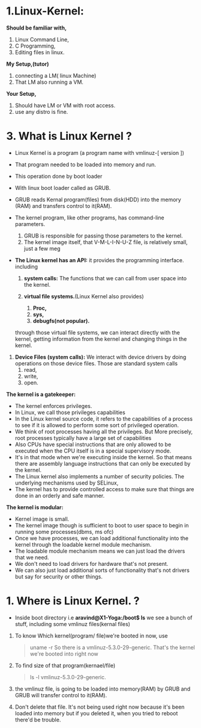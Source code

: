 # 1.Linux-Kernel:

**Should be familiar with,**

1. Linux Command Line,
2. C Programming,
3. Editing files in linux.

**My Setup,(tutor)**

1. connecting a LM( linux Machine)
2. That LM also running a VM.

**Your Setup,**

1. Should have LM or VM with root access.
2. use any distro is fine.

# 3. What is Linux Kernel ?

* Linux Kernel is a program (a program name with vmlinuz-[ version ])
* That program needed to be loaded into memory and run.
* This operation done by boot loader
* With linux boot loader called as GRUB.
* GRUB reads Kernal program(files) from disk(HDD) into the memory (RAM) and transfers control to it(RAM).
* The kernel program, like other programs, has command-line parameters.

   1. GRUB is responsible for passing those parameters to the kernel.
   2. The kernel image itself, that V-M-L-I-N-U-Z file, is relatively small, just a few meg

* **The Linux kernel has an API:** it provides the programming interface.
including
  1. **system calls:** The functions that we can call from user space into the kernel.
  2. **virtual file systems.**(Linux Kernel also provides)

      1. **Proc,**
      2. **sys,**
      3. **debugfs(not popular).**

    through those virtual file systems, we can interact directly with the kernel,
    getting information from the kernel and changing things in the kernel.

1. **Device Files (system calls):** We interact with device drivers by doing operations on those device files.
Those are standard system calls
   1. read,
   2. write,
   3. open.

**The kernel is a gatekeeper:**

* The kernel enforces privileges.
* In Linux, we call those privileges capabilities
* In the Linux kernel source code, it refers to the capabilities of a process to
see if it is allowed to perform some sort of privileged operation.
* We think of root processes having all the privileges. But More precisely, root
processes typically have a large set of capabilities
* Also CPUs have special instructions that are only allowed to be executed
when the CPU itself is in a special supervisory mode.
* It's in that mode when we're executing inside the kernel. So that means there
are assembly language instructions that can only be executed by the kernel.
* The Linux kernel also implements a number of security policies. The
underlying mechanisms used by SELinux,
* The kernel has to provide controlled access to make sure that things are done
in an orderly and safe manner.

**The kernel is modular:**

* Kernel image is small.
* The kernel image though is sufficient to boot to user space to begin in running some processes(dbms, ms ofc)
* Once we have processes, we can load additional functionality into the kernel
through the loadable kernel module mechanism.
* The loadable module mechanism means we can just load the drivers that we need.
* We don't need to load drivers for hardware that's not present.
* We can also just load additional sorts of functionality that's not drivers but
say for security or other things.

# 1. Where is Linux Kernel. ?

* Inside boot directory i.e **aravind@X1-Yoga:/boot$ ls**
we see a bunch of stuff, including some vmlinuz files(kernal files)

1. To know Which kernel(program/ file)we're booted in now, use 
    > uname -r
So there is a vmlinuz-5.3.0-29-generic. That's the kernel we're booted
into right now
2. To find size of that program(kernael/file)
    > ls -l vmlinuz-5.3.0-29-generic.

3. the vmlinuz file, is going to be loaded into memory(RAM) by GRUB and
GRUB will transfer control to it(RAM).

4. Don't delete that file. It's not being used right now because it's been loaded
into memory but if you deleted it, when you tried to reboot there'd be
trouble. 